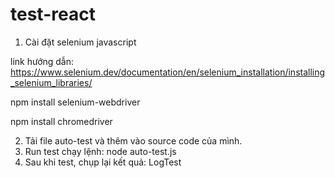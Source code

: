 # test-react
1. Cài đặt selenium javascript

link hướng dẫn: https://www.selenium.dev/documentation/en/selenium_installation/installing_selenium_libraries/

 npm install selenium-webdriver
 
 npm install chromedriver
 
2. Tải file auto-test và thêm vào source code của mình.
3. Run test
chạy lệnh:
 node auto-test.js
4. Sau khi test, chụp lại kết quả: LogTest
